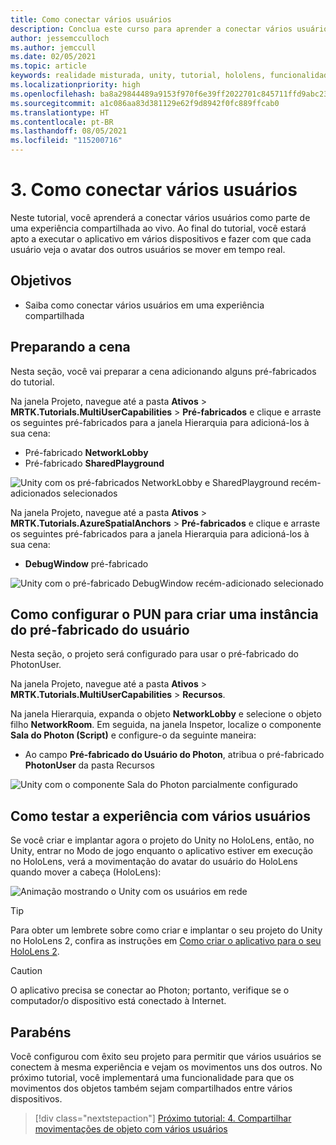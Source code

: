 ```yaml
---
title: Como conectar vários usuários
description: Conclua este curso para aprender a conectar vários usuários em um aplicativo de realidade misturada do HoloLens 2.
author: jessemcculloch
ms.author: jemccull
ms.date: 02/05/2021
ms.topic: article
keywords: realidade misturada, unity, tutorial, hololens, funcionalidades de multiusuários, Photon, MRTK, kit de ferramentas de realidade misturada, UWP, âncoras espaciais do Azure
ms.localizationpriority: high
ms.openlocfilehash: ba8a29844489a9153f970f6e39ff2022701c845711ffd9abc232d8da8eeb2e32
ms.sourcegitcommit: a1c086aa83d381129e62f9d8942f0fc889ffcab0
ms.translationtype: HT
ms.contentlocale: pt-BR
ms.lasthandoff: 08/05/2021
ms.locfileid: "115200716"
---
```

# <a name="3-connecting-multiple-users"></a>3. Como conectar vários usuários

Neste tutorial, você aprenderá a conectar vários usuários como parte de uma experiência compartilhada ao vivo. Ao final do tutorial, você estará apto a executar o aplicativo em vários dispositivos e fazer com que cada usuário veja o avatar dos outros usuários se mover em tempo real.

## <a name="objectives"></a>Objetivos

* Saiba como conectar vários usuários em uma experiência compartilhada

## <a name="preparing-the-scene"></a>Preparando a cena

Nesta seção, você vai preparar a cena adicionando alguns pré-fabricados do tutorial.

Na janela Projeto, navegue até a pasta **Ativos** > **MRTK.Tutorials.MultiUserCapabilities** > **Pré-fabricados** e clique e arraste os seguintes pré-fabricados para a janela Hierarquia para adicioná-los à sua cena:

* Pré-fabricado **NetworkLobby**
* Pré-fabricado **SharedPlayground**

![Unity com os pré-fabricados NetworkLobby e SharedPlayground recém-adicionados selecionados](images/mr-learning-sharing/sharing-03-section1-step1-1.png)

Na janela Projeto, navegue até a pasta **Ativos** > **MRTK.Tutorials.AzureSpatialAnchors** > **Pré-fabricados** e clique e arraste os seguintes pré-fabricados para a janela Hierarquia para adicioná-los à sua cena:

* **DebugWindow** pré-fabricado

![Unity com o pré-fabricado DebugWindow recém-adicionado selecionado](images/mr-learning-sharing/sharing-03-section1-step1-2.png)

## <a name="configuring-pun-to-instantiate-the-user-prefab"></a>Como configurar o PUN para criar uma instância do pré-fabricado do usuário

Nesta seção, o projeto será configurado para usar o pré-fabricado do PhotonUser.

Na janela Projeto, navegue até a pasta **Ativos** > **MRTK.Tutorials.MultiUserCapabilities** > **Recursos**.

Na janela Hierarquia, expanda o objeto **NetworkLobby** e selecione o objeto filho **NetworkRoom**. Em seguida, na janela Inspetor, localize o componente **Sala do Photon (Script)** e configure-o da seguinte maneira:

* Ao campo **Pré-fabricado do Usuário do Photon**, atribua o pré-fabricado **PhotonUser** da pasta Recursos

![Unity com o componente Sala do Photon parcialmente configurado](images/mr-learning-sharing/sharing-03-section3-step1-1.png)

## <a name="trying-the-experience-with-multiple-users"></a>Como testar a experiência com vários usuários

Se você criar e implantar agora o projeto do Unity no HoloLens, então, no Unity, entrar no Modo de jogo enquanto o aplicativo estiver em execução no HoloLens, verá a movimentação do avatar do usuário do HoloLens quando mover a cabeça (HoloLens):

![Animação mostrando o Unity com os usuários em rede](images/mr-learning-sharing/sharing-03-section4-step1-1.gif)

> [!TIP]
> Para obter um lembrete sobre como criar e implantar o seu projeto do Unity no HoloLens 2, confira as instruções em [Como criar o aplicativo para o seu HoloLens 2](mr-learning-base-02.md#building-your-application-to-your-hololens-2).

> [!CAUTION]
> O aplicativo precisa se conectar ao Photon; portanto, verifique se o computador/o dispositivo está conectado à Internet.

## <a name="congratulations"></a>Parabéns

Você configurou com êxito seu projeto para permitir que vários usuários se conectem à mesma experiência e vejam os movimentos uns dos outros. No próximo tutorial, você implementará uma funcionalidade para que os movimentos dos objetos também sejam compartilhados entre vários dispositivos.

> [!div class="nextstepaction"]
> [Próximo tutorial: 4. Compartilhar movimentações de objeto com vários usuários](mr-learning-sharing-04.md)
